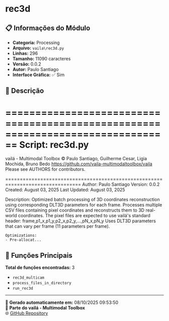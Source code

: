 # rec3d

## 📋 Informações do Módulo

- **Categoria:** Processing
- **Arquivo:** `vaila\rec3d.py`
- **Linhas:** 296
- **Tamanho:** 11090 caracteres
- **Versão:** 0.0.2
- **Autor:** Paulo Santiago
- **Interface Gráfica:** ✅ Sim

## 📖 Descrição


================================================================================
Script: rec3d.py
================================================================================

vailá - Multimodal Toolbox
© Paulo Santiago, Guilherme Cesar, Ligia Mochida, Bruno Bedo
https://github.com/vaila-multimodaltoolbox/vaila
Please see AUTHORS for contributors.

================================================================================
Author: Paulo Santiago
Version: 0.0.2
Created: August 03, 2025
Last Updated: August 03, 2025

Description:
    Optimized batch processing of 3D coordinates reconstruction using corresponding DLT3D parameters for each frame.
    Processes multiple CSV files containing pixel coordinates and reconstructs them to 3D real-world coordinates.
    The pixel files are expected to use vailá's standard header:
      frame,p1_x,p1_y,p2_x,p2_y,...,pN_x,pN_y
    Uses DLT3D parameters that can vary per frame (11 parameters per frame).

    Optimizations:
    - Pre-allocat...

## 🔧 Funções Principais

**Total de funções encontradas:** 3

- `rec3d_multicam`
- `process_files_in_directory`
- `run_rec3d`




---

📅 **Gerado automaticamente em:** 08/10/2025 09:53:50  
🔗 **Parte do vailá - Multimodal Toolbox**  
🌐 [GitHub Repository](https://github.com/vaila-multimodaltoolbox/vaila)
